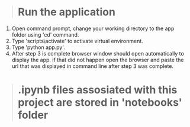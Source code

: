 > # Run the application 
1. Open command prompt, change your working directory to the app folder using 'cd' command.
2. Type 'scripts\activate' to activate virtual environment.
3. Type 'python app.py'.
4. After step 3 is complete browser window should open automatically to display the app. 
if that did not happen open the browser and paste the url that was displayed in command line after step 3 was complete. 


> # .ipynb files assosiated with this project are stored in 'notebooks' folder     
